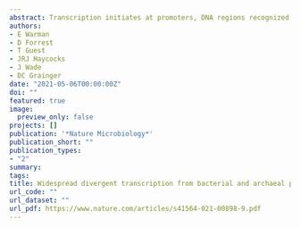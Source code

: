 ```yaml
---
abstract: Transcription initiates at promoters, DNA regions recognized by a DNA-dependent RNA polymerase. We previously identified horizontally acquired *Escherichia coli* promoters from which the direction of transcription was unclear. In the present study, we show that more than half of these promoters are bidirectional and drive divergent transcription. Using genome-scale approaches, we demonstrate that 19% of all transcription start sites detected in *E. coli* are associated with a bidirectional promoter. Bidirectional promoters are similarly common in diverse bacteria and archaea, and have inherent symmetry; specific bases required for transcription initiation are reciprocally co-located on opposite DNA strands. Bidirectional promoters enable co-regulation of divergent genes and are enriched in both intergenic and horizontally acquired regions. Divergent transcription is conserved among bacteria, archaea and eukaryotes, but the underlying mechanisms for bidirectionality are different.
authors:
- E Warman
- D Forrest
- T Guest
- JRJ Haycocks
- J Wade
- DC Grainger
date: "2021-05-06T00:00:00Z"
doi: ""
featured: true
image:
  preview_only: false
projects: []
publication: '*Nature Microbiology*'
publication_short: ""
publication_types:
- "2"
summary:
tags:
title: Widespread divergent transcription from bacterial and archaeal promoters is a consequence of DNA-sequence symmetry
url_code: ""
url_dataset: ""
url_pdf: https://www.nature.com/articles/s41564-021-00898-9.pdf
---
```

